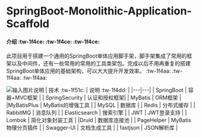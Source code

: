 # SpringBoot-Monolithic-Application-Scaffold

#### 介绍 :tw-1f4ce:  :tw-1f4ce:  :tw-1f4ce: 
此项目用于搭建一个通用的SpringBoot单体应用脚手架，脚手架集成了常用的框架以及中间件，还有一些常用的常用的工具类架包。完成以后不用再重复的搭建SpringBoot单体应用的基础架构，可以大大提升开发效率。  :tw-1f4aa:  :tw-1f4aa:  :tw-1f4aa: 

![输入图片说明](https://images.gitee.com/uploads/images/2020/0908/192928_a7981469_6533994.jpeg "QQ截图20200908192844.jpg")
| 技术 :tw-1f51c:   |  说明  :tw-1f4dd: |
|---|---|
|  SpringBoot  |  容器+MVC框架 |
|  SpringSecurity | 认证和授权框架|
| MyBatis  |  ORM框架 |
|MyBatisPlus     |  MyBatis的增强工具  |
| MySQL  |  数据库 |
| Redis  |  分布式缓存 |
| RabbitMQ  | 消息队列  |
| Elasticsearch  |  搜索引擎 |
| JWT  | JWT登录支持  |
|  Lombok | 简化对象封装工具  |
|Druid   |  数据库连接池 |
| PageHelper	  | MyBatis物理分页插件  |
| Swagger-UI	 | 文档生成工具 |
| fastjson	 | JSON解析库 |